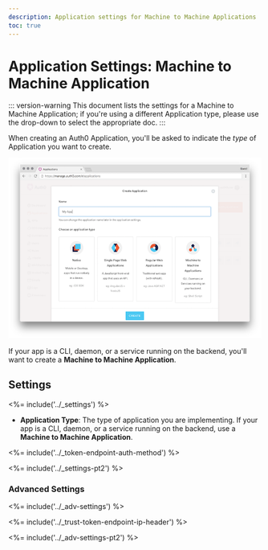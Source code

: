 ```yaml
---
description: Application settings for Machine to Machine Applications
toc: true
---
```


# Application Settings: Machine to Machine Application

::: version-warning
This document lists the settings for a Machine to Machine Application; if you're using a different Application type, please use the drop-down to select the appropriate doc.
:::

When creating an Auth0 Application, you'll be asked to indicate the *type* of Application you want to create. 

![Window for selecting application type](/media/articles/clients/create-clients.png)

If your app is a CLI, daemon, or a service running on the backend, you'll want to create a **Machine to Machine Application**.

## Settings

<%= include('../_settings') %>

- **Application Type**: The type of application you are implementing. If your app is a CLI, daemon, or a service running on the backend, use a **Machine to Machine Application**.

<%= include('../_token-endpoint-auth-method') %>

<%= include('../_settings-pt2') %>

### Advanced Settings

<%= include('../_adv-settings') %>

<%= include('../_trust-token-endpoint-ip-header') %>

<%= include('../_adv-settings-pt2') %>

